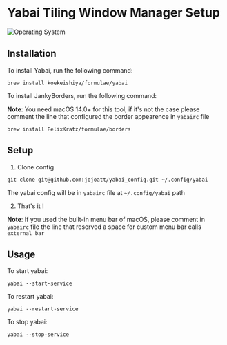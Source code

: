 # Yabai Tiling Window Manager Setup
![Operating System](https://img.shields.io/badge/mac%20os-000000?style=for-the-badge&logo=apple&logoColor=white)

## Installation
To install Yabai, run the following command:
```
brew install koekeishiya/formulae/yabai
```
To install JankyBorders, run the following command:

**Note**:
You need  macOS 14.0+ for this tool, if it's not the case please
comment the line that configured the border appearence in `yabairc` file
```
brew install FelixKratz/formulae/borders
```
## Setup
1. Clone config
```
git clone git@github.com:jojoatt/yabai_config.git ~/.config/yabai
```
The yabai config will be in `yabairc` file at `~/.config/yabai` path

2. That's it !


**Note**:
If you used the built-in menu bar of macOS, please comment in `yabairc` file
the line that reserved a space for custom menu bar calls `external bar`
## Usage
To start yabai:
```
yabai --start-service
```
To restart yabai:
```
yabai --restart-service
```
To stop yabai:
```
yabai --stop-service
```